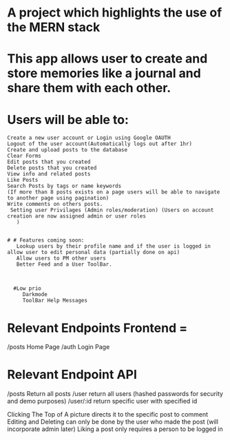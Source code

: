 # A project which highlights the use of the MERN stack

# This app allows user to create and store memories like a journal and share them with each other.

   # Users will be able to:
    Create a new user account or Login using Google OAUTH
    Logout of the user account(Automatically logs out after 1hr)
    Create and upload posts to the database
    Clear Forms
    Edit posts that you created
    Delete posts that you created
    View info and related posts
    Like Posts
    Search Posts by tags or name keywords
    (If more than 8 posts exists on a page users will be able to navigate to another page using pagination)
    Write comments on others posts.
     Setting user Privilages (Admin roles/moderation) (Users on account creation are now assigned admin or user roles
       )


    # # Features coming soon:
       Lookup users by their profile name and if the user is logged in allow user to edit personal data (partially done on api)
       Allow users to PM other users
       Better Feed and a User ToolBar.
       


      #Low prio 
         Darkmode
         ToolBar Help Messages
      


# Relevant Endpoints Frontend =
  /posts Home Page 
  /auth Login Page


# Relevant Endpoint API
   /posts Return all posts
   /user return all users (hashed passwords for security and demo purposes)
   /user/:id return specific user with specified id

  

  Clicking The Top of A picture directs it to the specific post to comment
  Editing and Deleting can only be done by the user who made the post (will incorporate admin later)
  Liking a post only requires a person to be logged in